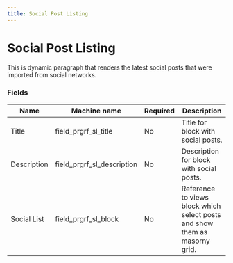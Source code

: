 ```yaml
---
title: Social Post Listing
---
```


# Social Post Listing

This is dynamic paragraph that renders the latest social posts that were imported from social networks.


### Fields

| Name  | Machine name | Required | Description |
| ------------- | ------------- | ------------- | ------------- |
| Title | field_prgrf_sl_title | No | Title for block with social posts.|
| Description | field_prgrf_sl_description | No | Description for block with social posts.|
| Social List | field_prgrf_sl_block | No | Reference to views block which select posts and show them as masorny grid.|
